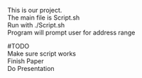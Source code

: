 This is our project.  
The main file is Script.sh  
Run with ./Script.sh  
Program will prompt user for address range  

#TODO  
Make sure script works  
Finish Paper  
Do Presentation  
